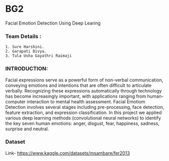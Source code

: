 # BG2

Facial Emotion Detection Using Deep Learing

### Team Details :
	1. Sure Harshini.
	2. Garapati Divya.
	3. Tula Usha Gayathri Raimaji

### INTRODUCTION:
Facial expressions serve as a powerful form of non-verbal communication, conveying emotions and intentions that are often difficult to articulate verbally. Recognizing these expressions automatically through technology has become increasingly important, with applications ranging from human-computer interaction to mental health assessment. Facial Emotiom Detection involves several 
stages including pre-processing, face detection, feature extraction, and expression classification. In this project we applied various deep learning methods (convolutional neural networks) to identify the key seven human emotions: anger, disgust, fear, happiness, sadness, surprise and neutral.

### Dataset
Link- https://www.kaggle.com/datasets/msambare/fer2013
